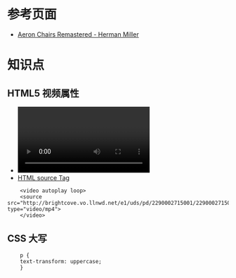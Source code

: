 # 参考页面

- [Aeron Chairs Remastered - Herman Miller](http://www.hermanmiller.com/products/seating/performance-work-chairs/aeron-remastered.html#/)

# 知识点

## HTML5 视频属性

- <video> [HTML video Tag](http://www.w3schools.com/tags/tag_video.asp)
- <source> [HTML source Tag](http://www.w3schools.com/tags/tag_source.asp)

```
	<video autoplay loop>
	<source src="http://brightcove.vo.llnwd.net/e1/uds/pd/2290002715001/2290002715001_5173912517001_5173896661001.mp4" type="video/mp4">
	</video>
```

## CSS 大写

```
	p {
	text-transform: uppercase;
	}
```